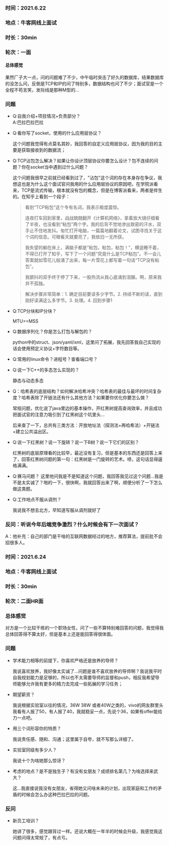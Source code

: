 ### 时间：2021.6.22

### 地点：牛客网线上面试

### 时长：30min

### 轮次：一面

#### 总体感觉

​		果然厂子大一点，问的问题难了不少，中午临时突击了好久的数据库，结果数据库的没怎么问，反倒是TCP和IP的问了特别多，数据结构也问了不少；面试官是一个全程不苟言笑，发际线是那种M型的...

### 问题

- Q:自我介绍+项目情况+负责部分？  
  A:巴拉巴拉巴拉  

- Q:看你写了socket，使用的什么应用层协议？  

  这个问题我觉得有点莫名其妙，我回答的自定义应用层协议，因为我的目的主要是获取接收到的数据流；

- Q:TCP沾包怎么解决？如果让你设计顶层协议你要怎么设计？包不连续的问题？你在socket当中遇到过什么问题？

  这个问题我很早之前就已经看到过了，"沾包"这个词的存在本身存在争议，我想这也是为什么这个面试官问我用的什么应用层协议的原因吧，在学院派看来，TCP是流式传输，根本就没有包的概念，但是在博客派看来，两者是伴生的。在知乎上看到一个段子：

  > 看到“TCP粘包”这个专有名词，我表示极度震惊。
  >
  > 连夜打车回到家里，战战兢兢翻开《计算机网络》，拿着放大镜仔细看了半夜，也没看到“粘包”两个字。我的后背不觉地渗出致密的汗水，双手止不住地发抖。匆忙打开电脑，一篇篇地翻着论文，试图寻找关于这个词的信息。可眼看天就要亮了，我依旧一无所获。
  >
  > 我失望的躺在床上，满脑子都是“粘包，粘包，粘包！”，横竖睡不着，不得已打开了知乎，写下了一个问题“究竟什么是TCP粘包”。不一会儿答案就如雪花儿般涌了出来，每一片雪花上都写着一句话“TCP没有粘包”。
  >
  > 我颤抖的双手终于停了下来，一股热流从我心底涌到泪腺。啊，原来我并不孤独。

  > 解决步骤非常简单：1. 确定目前要读多少字节。2. 持续不断的读，直到刚好读满这么多字节。3. 处理。4. 回到步骤1

- Q:TCP分块和IP分块？

  MTU>=MSS

- Q:数据序列化？你是怎么打包与解包的？

  python中的struct、json/yaml/xml，这里问了拓展，我先回答我自己实现的话会使用预定义协议+字符数目等。

- Q:常用的linux命令？进程号？查看端口号？

- Q:说一下C++的多态怎么实现的？

  静态与动态多态

- Q：哈希表的底层结构？如何解决哈希冲突？哈希表的最佳与最坏的时间复杂度？哈希表除了开链法还有什么其他方法？如果要你优化你要怎么做？ 

  常规问题，优化说了java里边的基本操作，开红黑树提高查询效率，并且成功把面试官的注意力吸引到了红黑树这个坑里头...

  后来查了一下，总共有三类方法：开放地址法（探测法+再哈希法）+开链法+建立公共溢出区。

- Q:说一下红黑树？说一下旋转？说一下B树？说一下它们的区别？

  红黑树的底层原理看的比较早，最近没有复习，但是基本的东西还是回答上来了，回答红黑树问题的第一句：红黑树是一门旋转的艺术。啧，这句话显得逼格满满。

- Q:赛马问题？
  这里他问我是不是知道这个问题，我回答我见过这个问题...我是不是太实诚了？啪的一下，很快啊，我就回答出来了啊，顺便分析了一下怎么做这类题。

- Q:工作地点不服从调剂？

  我说我不想去北方，早知道写服从调剂就好了

### 反问：听说今年后端竞争激烈？什么时候会有下一次面试？

A：他补充：自己的部门是干啥的互联网数据经过的地方，推荐算法，提前批不会招很多人。





### 时间：2021.6.24

### 地点：牛客网线上面试

### 时长：30min

### 轮次：二面HR面

### 总体感觉

​	对方是一个比较干练的一个职场女性，问了一些不算特别难回答的问题，我觉得我总体回答得不算太好，但是基本上还是能回答得很体面。

### 问题

- 学术能力相等的前提下，你喜欢严格还是放养的导师？

  我说喜欢放养，我好像太实诚了...问题是谁不喜欢放养的导师啊？我说我平时自我规划能力是足够的，所以也不太需要导师的监督和push，相反我希望导师能够允许我有更多的精力去完成一些拓展的学习任务；

- 期望薪资？

  我说根据实验室以往的情况，36W 38W 或者40W之类的，vivo的网友群里头我看有人报了50，有人报了40，我就稳妥一点，先说个36，如果有offer能给力一点吧。

- 用三个词形容你的特质？

  我说责任感、随和、沟通；这里属于自夸，就不写那么详细了。

- 实验室同级有多少人？

  我说十个为啥她那么惊讶？

- 考虑的地点？是不是独生子？有没有女朋友？成绩排名第几？为啥选择来武大？

  这...我直接说我没有女朋友，省得她又问啥未来的计划，出现家庭和工作的矛盾的时候会怎么办这种巴拉巴拉的问题。

### 反问

- 新员工培训？

  她讲了很多，感觉跟背过一样。还说大概在一年半的时候会升级，我感觉我这问题问得太常规了，有点亏。

  